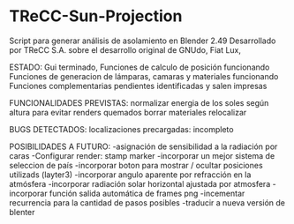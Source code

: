 # TReCC-Sun-Projection 

Script para generar análisis de asolamiento en Blender 2.49
Desarrollado por TReCC S.A. sobre el desarrollo original de GNUdo, Fiat Lux, 

ESTADO:
Gui terminado,
Funciones de calculo de posición funcionando
Funciones de generacion de lámparas, camaras y materiales funcionando
Funciones complementarias pendientes identificadas y salen impresas

FUNCIONALIDADES PREVISTAS:
normalizar energia de los soles según altura para evitar renders quemados
borrar materiales
relocalizar

BUGS DETECTADOS:
localizaciones precargadas: incompleto

POSIBILIDADES A FUTURO:
-asignación de sensibilidad a la radiación por caras
-Configurar render: stamp marker
-incorporar un mejor sistema de seleccion de país
-incorporar boton para mostrar / ocultar posiciones utilizads (layter3)
-incorporar angulo aparente por refracción en la atmósfera
-incorporar radiación solar horizontal ajustada por atmosfera
-incorporar función salida automática de frames png
-incementar recurrencia para la cantidad de pasos posibles
-traducir a nueva versión de blenter
